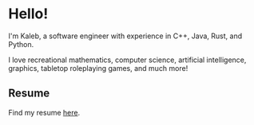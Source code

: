 <!--
**kalebvonburris/kalebvonburris** is a ✨ _special_ ✨ repository because its `README.md` (this file) appears on your GitHub profile.

Here are some ideas to get you started:

- 🔭 I’m currently working on ...
- 🌱 I’m currently learning ...
- 👯 I’m looking to collaborate on ...
- 🤔 I’m looking for help with ...
- 💬 Ask me about ...
- 📫 How to reach me: ...
- 😄 Pronouns: ...
- ⚡ Fun fact: ...
-->

# Hello!

I'm Kaleb, a software engineer with experience in C++, Java, Rust, and Python.

I love recreational mathematics, computer science, artificial intelligence, graphics, tabletop roleplaying games, and much more!

## Resume

Find my resume [here](https://github.com/kalebvonburris/kalebvonburris/blob/main/resume/resume.pdf).
